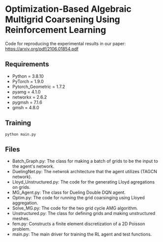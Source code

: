 # Optimization-Based Algebraic Multigrid Coarsening Using Reinforcement Learning
Code for reproducing the experimental results in our paper:
https://arxiv.org/pdf/2106.01854.pdf

## Requirements
 * Python = 3.8.10
 * PyTorch = 1.9.0
 * Pytorch_Geometric = 1.7.2
 * pyamg = 4.1.0
 * networkx = 2.6.2
 * pygmsh = 7.1.6
 * gmsh = 4.8.0
 
 

## Training
```
python main.py
```

## Files

* Batch_Graph.py: The class for making a batch of grids to be the input to the agent's network.
* DuelingNet.py: The netwrok architecture that the agent utilizes (TAGCN network).
* Lloyd_Unstructured.py: The code for the generating Lloyd agregations on grids.
* MG_Agent.py: The class for Dueling Double DQN agent.
* Optim.py: The code for running the grid coarsinging using Lloyed aggregation.
* Solve_MG.py: The code for the two grid cycle AMG algorithm.
* Unstructured.py: The class for defining grids and making unstructured meshes. 
* fem.py: Constructs a finite element discretization of a 2D Poisson problem.
* main.py: The main driver for training the RL agent and test functions.
